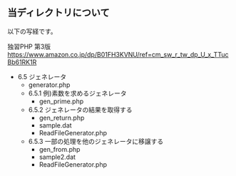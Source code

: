 ## 当ディレクトリについて
以下の写経です。

独習PHP 第3版  
https://www.amazon.co.jp/dp/B01FH3KVNU/ref=cm_sw_r_tw_dp_U_x_TTucBb61RK1R

* 6.5 ジェネレータ
  * generator.php
  * 6.5.1 例)素数を求めるジェネレータ
    * gen_prime.php
  * 6.5.2 ジェネレータの結果を取得する
    * gen_return.php
    * sample.dat
    * ReadFileGenerator.php
  * 6.5.3 一部の処理を他のジェネレータに移譲する
    * gen_from.php
    * sample2.dat
    * ReadFileGenerator.php